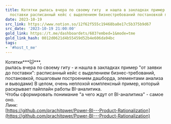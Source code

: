```yaml
---
title: Котятки рылась вчера по своему гиту  и нашла в закладках пример от заявки до
  поставки расписанный кейс с выделением бизнестребований постановкой пошаг
date: 2023-10-19
src_link: https://www.notion.so/12f62f555c19468ba8e17c5b375b9d67
src_date: '2023-10-19 21:00:00'
gold_link: https://t.me/dashboardets/683?embed=1&mode=tme
gold_link_hash: 0012d0621d4b55459d52b4e606da94bc
tags:
- '#host_t_me'
---
```


Котятки***🐱***,  
рылась вчера по своему гиту - и нашла в закладках пример "от заявки до поставки": расписанный кейс с выделением бизнес-требований, постановкой, пошаговым построением дашборда, элементами анализа и выводами) В целом, очень неплохой комплексный пример, который раскрывает пайплайн работы BI-аналитика.  
Чтобы сформировать понимание "а чего ждут от BI-аналитика" - самое оно.  
Линк:  
[https://github.com/prachitqwer/Power-BI---Product-Rationalization](https://github.com/prachitqwer/Power-BI---Product-Rationalization)